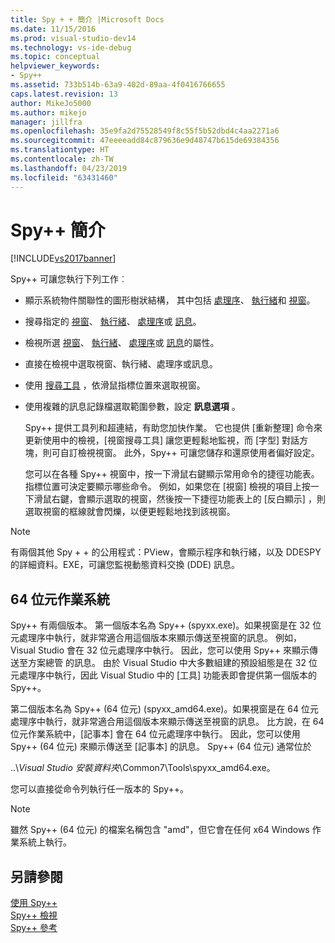 ```yaml
---
title: Spy + + 簡介 |Microsoft Docs
ms.date: 11/15/2016
ms.prod: visual-studio-dev14
ms.technology: vs-ide-debug
ms.topic: conceptual
helpviewer_keywords:
- Spy++
ms.assetid: 733b514b-63a9-402d-89aa-4f0416766655
caps.latest.revision: 13
author: MikeJo5000
ms.author: mikejo
manager: jillfra
ms.openlocfilehash: 35e9fa2d75528549f8c55f5b52dbd4c4aa2271a6
ms.sourcegitcommit: 47eeeeadd84c879636e9d48747b615de69384356
ms.translationtype: HT
ms.contentlocale: zh-TW
ms.lasthandoff: 04/23/2019
ms.locfileid: "63431460"
---
```

# <a name="introducing-spy"></a>Spy++ 簡介
[!INCLUDE[vs2017banner](../includes/vs2017banner.md)]

Spy++ 可讓您執行下列工作︰  
  
- 顯示系統物件關聯性的圖形樹狀結構， 其中包括 [處理序](../debugger/processes-view.md)、 [執行緒](../debugger/threads-view.md)和 [視窗](../debugger/windows-view.md)。  
  
- 搜尋指定的 [視窗](../debugger/how-to-search-for-a-window-in-windows-view.md)、 [執行緒](../debugger/how-to-search-for-a-thread-in-threads-view.md)、 [處理序](../debugger/how-to-search-for-a-process-in-processes-view.md)或 [訊息](../debugger/how-to-search-for-a-message-in-messages-view.md)。  
  
- 檢視所選 [視窗](../debugger/how-to-display-window-properties.md)、 [執行緒](../debugger/how-to-display-thread-properties.md)、 [處理序](../debugger/how-to-display-process-properties.md)或 [訊息](../debugger/how-to-display-message-properties.md)的屬性。  
  
- 直接在檢視中選取視窗、執行緒、處理序或訊息。  
  
- 使用 [搜尋工具](../debugger/how-to-use-the-finder-tool.md) ，依滑鼠指標位置來選取視窗。  
  
- 使用複雜的訊息記錄檔選取範圍參數，設定 **訊息選項** 。  
  
  Spy++ 提供工具列和超連結，有助您加快作業。 它也提供 [重新整理]  命令來更新使用中的檢視，[視窗搜尋工具]  讓您更輕鬆地監視，而 [字型]  對話方塊，則可自訂檢視視窗。 此外，Spy++ 可讓您儲存和還原使用者偏好設定。  
  
  您可以在各種 Spy++ 視窗中，按一下滑鼠右鍵顯示常用命令的捷徑功能表。 指標位置可決定要顯示哪些命令。 例如，如果您在 [視窗] 檢視的項目上按一下滑鼠右鍵，會顯示選取的視窗，然後按一下捷徑功能表上的 [反白顯示]  ，則選取視窗的框線就會閃爍，以便更輕鬆地找到該視窗。  
  
> [!NOTE]
> 有兩個其他 Spy + + 的公用程式：PView，會顯示程序和執行緒，以及 DDESPY 的詳細資料。EXE，可讓您監視動態資料交換 (DDE) 訊息。  
  
## <a name="64-bit-operating-systems"></a>64 位元作業系統  
 Spy++ 有兩個版本。 第一個版本名為 Spy++ (spyxx.exe)。如果視窗是在 32 位元處理序中執行，就非常適合用這個版本來顯示傳送至視窗的訊息。 例如，Visual Studio 會在 32 位元處理序中執行。 因此，您可以使用 Spy++ 來顯示傳送至方案總管 的訊息。 由於 Visual Studio 中大多數組建的預設組態是在 32 位元處理序中執行，因此 Visual Studio 中的 [工具]  功能表即會提供第一個版本的 Spy++。  
  
 第二個版本名為 Spy++ (64 位元) (spyxx_amd64.exe)。如果視窗是在 64 位元處理序中執行，就非常適合用這個版本來顯示傳送至視窗的訊息。 比方說，在 64 位元作業系統中，[記事本] 會在 64 位元處理序中執行。 因此，您可以使用 Spy++ (64 位元) 來顯示傳送至 [記事本] 的訊息。 Spy++ (64 位元) 通常位於  
  
 ..\\*Visual Studio 安裝資料夾*\Common7\Tools\spyxx_amd64.exe。  
  
 您可以直接從命令列執行任一版本的 Spy++。  
  
> [!NOTE]
> 雖然 Spy++ (64 位元) 的檔案名稱包含 "amd"，但它會在任何 x64 Windows 作業系統上執行。  
  
## <a name="see-also"></a>另請參閱  
 [使用 Spy++](../debugger/using-spy-increment.md)   
 [Spy++ 檢視](../debugger/spy-increment-views.md)   
 [Spy++ 參考](../debugger/spy-increment-reference.md)
